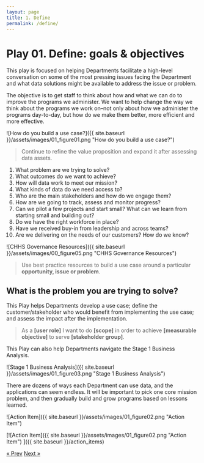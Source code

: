 ```yaml
---
layout: page
title: 1. Define
permalink: /define/
---
```

# Play 01. Define: goals & objectives

This play is focused on helping Departments facilitate a high-level conversation on some of the most pressing issues facing the Department and what data solutions might be available to address the issue or problem. 

The objective is to get staff to think about how and what we can do to improve the programs we administer. We want to help change the way we think about the programs we work on–not only about how we administer the programs day-to-day, but how do we make them better, more efficient and more effective.

![How do you build a use case?]({{ site.baseurl }}/assets/images/01_figure01.png "How do you build a use case?")

>Continue to refine the value proposition and expand it after assessing data assets.

1. What problem are we trying to solve? 
2. What outcomes do we want to achieve?
3. How will data work to meet our mission?
4. What kinds of data do we need access to?
5. Who are the main stakeholders and how do we engage them?
6. How are we going to track, assess and monitor progress?
7. Can we pilot a few projects and start small? What can we learn   from starting small and building out?
8. Do we have the right workforce in place?
9. Have we received buy-in from leadership and across teams?
10. Are we delivering on the needs of our customers? How do we know?

![CHHS Governance Resources]({{ site.baseurl }}/assets/images/00_figure05.png "CHHS Governance Resources")

>Use best practice resources to build a use case around a particular **opportunity, issue or problem**. 

## What is the problem you are trying to solve?

This Play helps Departments develop a use case; define the customer/stakeholder who would benefit from implementing the use case; and assess the impact after the implementation.

>As a **[user role]** I want to do **[scope]** in order to achieve **[measurable objective]** to serve **[stakeholder group]**.

This Play can also help Departments navigate the Stage 1 Business Analysis.

![Stage 1 Business Analysis]({{ site.baseurl }}/assets/images/01_figure03.png "Stage 1 Business Analysis")

There are dozens of ways each Department can use data, and the applications can seem endless. It will be important to pick one core mission problem, and then gradually build and grow programs based on lessons learned.

![Action Item]({{ site.baseurl }}/assets/images/01_figure02.png "Action Item")

[![Action Item]({{ site.baseurl }}/assets/images/01_figure02.png "Action Item")
]({{ site.baseurl }}/action_items)

<!-- Pagination -->
<div class="pagination">
  <a class="pagination-item older" href="{{ site.baseurl }}/">&laquo; Prev</a>
  <a class="pagination-item newer" href="{{ site.baseurl }}/assess">Next &raquo;</a>
</div>
